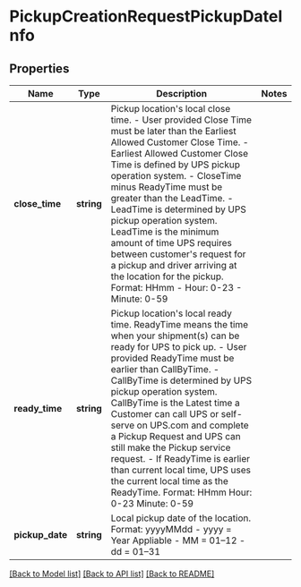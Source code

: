 # PickupCreationRequestPickupDateInfo

## Properties
Name | Type | Description | Notes
------------ | ------------- | ------------- | -------------
**close_time** | **string** | Pickup location&#x27;s local close time. - User provided Close Time must be later than the Earliest Allowed Customer Close Time. - Earliest Allowed Customer Close Time is defined by UPS pickup operation system. - CloseTime minus ReadyTime must be greater than the LeadTime. - LeadTime is determined by UPS pickup operation system. LeadTime is the minimum amount of time UPS requires between customer&#x27;s request for a pickup and driver arriving at the location for the pickup.  Format: HHmm - Hour: 0-23 - Minute: 0-59 | 
**ready_time** | **string** | Pickup location&#x27;s local ready time.  ReadyTime means the time when your shipment(s) can be ready for UPS to pick up.  - User provided ReadyTime must be earlier than CallByTime.  - CallByTime is determined by UPS pickup operation system. CallByTime is the Latest time a Customer can call UPS or self-serve on UPS.com and complete a Pickup Request and UPS can still make the Pickup service request.  - If ReadyTime is earlier than current local time, UPS uses the current local time as the ReadyTime.  Format: HHmm Hour: 0-23 Minute: 0-59 | 
**pickup_date** | **string** | Local pickup date of the location. Format: yyyyMMdd - yyyy &#x3D; Year Appliable - MM &#x3D; 01–12 - dd &#x3D; 01–31 | 

[[Back to Model list]](../../README.md#documentation-for-models) [[Back to API list]](../../README.md#documentation-for-api-endpoints) [[Back to README]](../../README.md)

